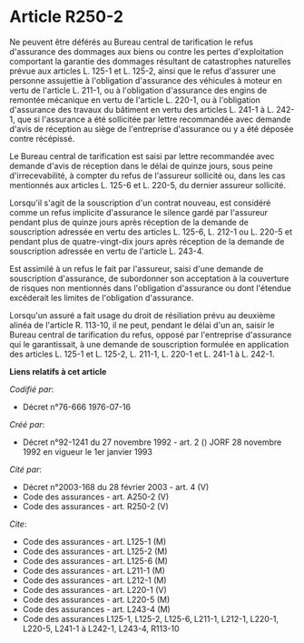 # Article R250-2

Ne peuvent être déférés au Bureau central de tarification le refus d'assurance des dommages aux biens ou contre les pertes
d'exploitation comportant la garantie des dommages résultant de catastrophes naturelles prévue aux articles L. 125-1 et L.
125-2, ainsi que le refus d'assurer une personne assujettie à l'obligation d'assurance des véhicules à moteur en vertu de
l'article L. 211-1, ou à l'obligation d'assurance des engins de remontée mécanique en vertu de l'article L. 220-1, ou à
l'obligation d'assurance des travaux du bâtiment en vertu des articles L. 241-1 à L. 242-1, que si l'assurance a été
sollicitée par lettre recommandée avec demande d'avis de réception au siège de l'entreprise d'assurance ou y a été déposée
contre récépissé.

Le Bureau central de tarification est saisi par lettre recommandée avec demande d'avis de réception dans le délai de quinze
jours, sous peine d'irrecevabilité, à compter du refus de l'assureur sollicité ou, dans les cas mentionnés aux articles L.
125-6 et L. 220-5, du dernier assureur sollicité.

Lorsqu'il s'agit de la souscription d'un contrat nouveau, est considéré comme un refus implicite d'assurance le silence gardé
par l'assureur pendant plus de quinze jours après réception de la demande de souscription adressée en vertu des articles L.
125-6, L. 212-1 ou L. 220-5 et pendant plus de quatre-vingt-dix jours après réception de la demande de souscription adressée
en vertu de l'article L. 243-4.

Est assimilé à un refus le fait par l'assureur, saisi d'une demande de souscription d'assurance, de subordonner son
acceptation à la couverture de risques non mentionnés dans l'obligation d'assurance ou dont l'étendue excéderait les limites
de l'obligation d'assurance.

Lorsqu'un assuré a fait usage du droit de résiliation prévu au deuxième alinéa de l'article R. 113-10, il ne peut, pendant le
délai d'un an, saisir le Bureau central de tarification du refus, opposé par l'entreprise d'assurance qui le garantissait, à
une demande de souscription formulée en application des articles L. 125-1 et L. 125-2, L. 211-1, L. 220-1 et L. 241-1 à L.
242-1.

**Liens relatifs à cet article**

_Codifié par_:

  - Décret n°76-666 1976-07-16

_Créé par_:

  - Décret n°92-1241 du 27 novembre 1992 - art. 2 () JORF 28 novembre 1992 en vigueur le 1er janvier 1993

_Cité par_:

  - Décret n°2003-168 du 28 février 2003 - art. 4 (V)
  - Code des assurances - art. A250-2 (V)
  - Code des assurances - art. R250-2 (V)

_Cite_:

  - Code des assurances - art. L125-1 (M)
  - Code des assurances - art. L125-2 (M)
  - Code des assurances - art. L125-6 (M)
  - Code des assurances - art. L211-1 (M)
  - Code des assurances - art. L212-1 (M)
  - Code des assurances - art. L220-1 (V)
  - Code des assurances - art. L220-5 (M)
  - Code des assurances - art. L243-4 (M)
  - Code des assurances L125-1, L125-2, L125-6, L211-1, L212-1, L220-1, L220-5, L241-1 à L242-1, L243-4, R113-10
